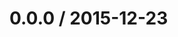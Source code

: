 <!--mdast setext-->

<!--lint disable no-multiple-toplevel-headings -->

0.0.0 / 2015-12-23
==================
